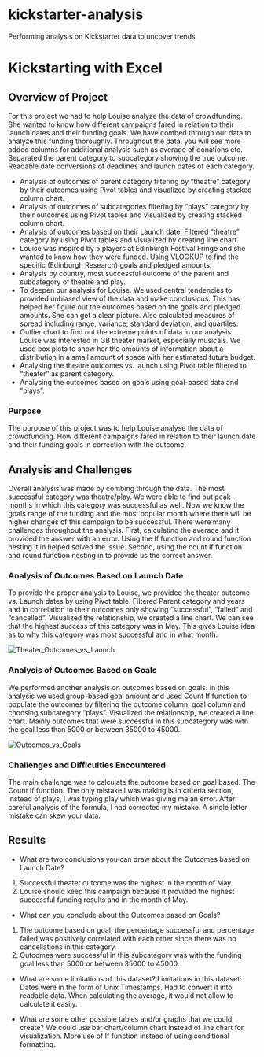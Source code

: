 # kickstarter-analysis
Performing analysis on Kickstarter data to uncover trends
# **Kickstarting with Excel**

## **Overview of Project**
For this project we had to help Louise analyze the data of crowdfunding. She wanted to know how different campaigns fared in relation to their launch dates and their funding goals. 
We have combed through our data to analyze this funding thoroughly. 
Throughout the data, you will see more added columns for additional analysis such as average of donations etc. Separated the parent category to subcategory showing the true outcome.  Readable date conversions of deadlines and launch dates of each category.
-	Analysis of outcomes of parent category filtering by “theatre” category by their outcomes using Pivot tables and visualized by creating stacked column chart. 
-	Analysis of outcomes of subcategories filtering by “plays” category by their outcomes using Pivot tables and visualized by creating stacked column chart. 
-	Analysis of outcomes based on their Launch date. Filtered “theatre” category by using Pivot tables and visualized by creating line chart. 
-	Louise was inspired by 5 players at Edinburgh Festival Fringe and she wanted to know how they were funded. Using VLOOKUP to find the specific (Edinburgh Research) goals and pledged amounts. 
-	Analysis by country, most successful outcome of the parent and subcategory of theatre and play.  
-	To deepen our analysis for Louise. We used central tendencies to provided unbiased view of the data and make conclusions. This has helped her figure out the outcomes based on the goals and pledged amounts. She can get a clear picture. Also calculated measures of spread including range, variance, standard deviation, and quartiles. 
-	Outlier chart to find out the extreme points of data in our analysis. Louise was interested in GB theater market, especially musicals. We used box plots to show her the amounts of information about a distribution in a small amount of space with her estimated future budget. 
-	Analysing the theatre outcomes vs. launch using Pivot table filtered to “theater” as parent category. 
-	Analysing the outcomes based on goals using goal-based data and “plays”.  

### **Purpose**
The purpose of this project was to help Louise analyse the data of crowdfunding. How different campaigns fared in relation to their launch date and their funding goals in correction with the outcome. 

## **Analysis and Challenges**
Overall analysis was made by combing through the data. The most successful category was theatre/play. We were able to find out peak months in which this category was successful as well. Now we know the goals range of the funding and the most popular month where there will be higher changes of this campaign to be successful. 
There were many challenges throughout the analysis. First, calculating the average and it provided the answer with an error. Using the If function and round function nesting it in helped solved the issue. Second, using the count If function and round function nesting in to provide us the correct answer. 

### **Analysis of Outcomes Based on Launch Date**
To provide the proper analysis to Louise, we provided the theater outcome vs. Launch dates by using Pivot table. Filtered Parent category and years and in correlation to their outcomes only showing “successful”, “failed” and “cancelled”. 
Visualized the relationship, we created a line chart. 
We can see that the highest success of this category was in May. This gives Louise idea as to why this category was most successful and in what month.

![Theater_Outcomes_vs_Launch](https://github.com/Zainak94/kickstarter-analysis/blob/main/Resources/Theater_Outcomes_vs_Launch.png)
 

### **Analysis of Outcomes Based on Goals**
We performed another analysis on outcomes based on goals. In this analysis we used group-based goal amount and used Count If function to populate the outcomes by filtering the outcome column, goal column and choosing subcategory “plays”. Visualized the relationship, we created a line chart. 
Mainly outcomes that were successful in this subcategory was with the goal less than 5000 or between 35000 to 45000. 

![Outcomes_vs_Goals](https://github.com/Zainak94/kickstarter-analysis/blob/main/Resources/Outcomes_vs_Goals.png)


### **Challenges and Difficulties Encountered**
The main challenge was to calculate the outcome based on goal based. The Count If function. The only mistake I was making is in criteria section, instead of plays, I was typing play which was giving me an error. After careful analysis of the formula, I had corrected my mistake. A single letter mistake can skew your data.  


## **Results**

- What are two conclusions you can draw about the Outcomes based on Launch Date?
1. Successful theater outcome was the highest in the month of May. 
2. Louise should keep this campaign because it provided the highest successful funding results and in the month of May. 

- What can you conclude about the Outcomes based on Goals?
1. The outcome based on goal, the percentage successful and percentage failed was positively correlated with each other since there was no cancellations in this category.
2. Outcomes were successful in this subcategory was with the funding goal less than 5000 or between 35000 to 45000. 


- What are some limitations of this dataset?
Limitations in this dataset: 
Dates were in the form of Unix Timestamps. Had to convert it into readable data. 
When calculating the average, it would not allow to calculate it easily. 

- What are some other possible tables and/or graphs that we could create?
We could use bar chart/column chart instead of line chart for visualization. More use of If function instead of using conditional formatting. 
